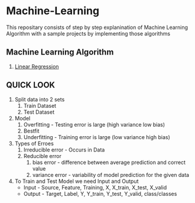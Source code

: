 # Machine-Learning
This repositary consists of step by step explanination of  Machine Learning Algorithm with a sample projects by implementing those algorithms

## Machine Learning Algorithm
1. [Linear Regression](./Linear-Regression "Linear Regression")

## QUICK LOOK
1.  Split data into 2 sets
      1.  Train Dataset
      2.  Test Dataset
2.  Model
      1.  Overfitting - Testing error is large (high variance low bias)
      2.  Bestfit 
      3.  Underfitting - Training error is large (low variance high bias)
3.  Types of Erroes
      1.  Irreducible error - Occurs in Data
      2.  Reducible error
            1.  bias error - difference between average prediction and correct value
            2.  variance error - variability of model prediction for the given data
4.  To Train and Test Model we need Input and Output            
      * Input - Source, Feature, Training, X, X_train, X_test, X_valid
      * Output - Target, Label, Y, Y_train, Y_test, Y_valid, class/classes
